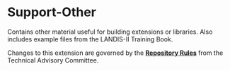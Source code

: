 # Support-Other
Contains other material useful for building extensions or libraries.  Also includes example files from the LANDIS-II Training Book.

Changes to this extension are governed by the [**Repository Rules**](https://sites.google.com/site/landismodel/developers/developers-blog/repositoryrulesfromthetechnicaladvisorycommittee) from the Technical Advisory Committee.
